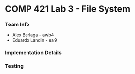 # COMP 421 Lab 3 - File System

### Team Info
- Alex Berlaga - awb4
- Eduardo Landin - eal9

### Implementation Details


### Testing
